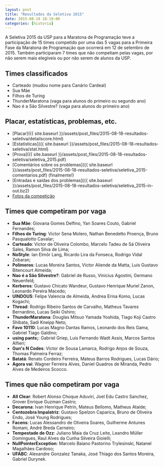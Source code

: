 ```yaml
---
layout: post
title: "Resultados da Seletiva 2015"
date: 2015-08-18 18:19:00
categories: [historia]
---
```


A Seletiva 2015 da USP para a Maratona de Programação teve a participação
de 15 times competido por uma das 5 vagas para a Primeira Fase da Maratona
de Programação que ocorrerá em 12 de setembro de 2015.
Também participaram 7 times que não competiam pelas vagas, por não serem
mais elegíveis ou por não serem de alunos da USP.


## Times classificados
- Carteado (mudou nome para Canário Cardeal)
- Sua Mãe
- Filhos de Turing
- ThunderMaratona (vaga para alunos do primeiro ou segundo ano)
- Nao é a São Silvestre? (vaga para alunos do primeiro ano)


## Placar, estatísticas, problemas, etc.
- [Placar]({{ site.baseurl }}/assets/post_files/2015-08-18-resultados-seletiva/detailscore.html)
- [Estatísticas]({{ site.baseurl }}/assets/post_files/2015-08-18-resultados-seletiva/stat.html)
- [Prova]({{ site.baseurl }}/assets/post_files/2015-08-18-resultados-seletiva/seletiva_2015.pdf)
- [Comentários sobre os problemas]({{ site.baseurl }}/assets/post_files/2015-08-18-resultados-seletiva/seletiva_2015-comentarios.pdf) (finalmente!)
- [Entradas e saídas dos problemas]({{ site.baseurl }}/assets/post_files/2015-08-18-resultados-seletiva/seletiva_2015-in-out.bz2)
- [Fotos da competição](https://www.facebook.com/media/set/?set=a.907386099342104.1073741838.609146922499358&type=3)


## Times que competiram por vaga
- **Sua Mãe**: Giovana Gomes Delfino, Yan Soares Couto, Gabriel Fernandes;
- **Filhos de Turing**: Victor Sena Molero, Nathan Benedetto Proença, Bruno Pasqualotto Cavalar;
- **Carteado**: Victor de Oliveira Colombo, Marcelo Tadeu de Sá Oliveira Sales, Ramon Silva de Lima;
- **NoStyle**: Ian Elmôr Lang, Ricardo Lira da Fonseca, Rodrigo Vidal Zobaran;
- **Polimeros**: Lucas Moreira Santos, Victor Aliende da Matta, Luis Gustavo Bitencourt Almeida;
- **Nao é a São Silvestre?**: Gabriel de Russo, Vinicius Agostini, Germano Neuenfeld;
- **Kerberos**: Gustavo Chicato Wandeur, Gustavo Henrique Muriel Zanon, Leonardo Pereira Macedo;
- **UINDOUS**: Felipe Valencia de Almeida, Andrea Erina Komo, Lucas Kogachi;
- **Thread**: Rodrigo Ribeiro Santos de Carvalho, Matheus Tavares Bernardino, Lucas Seiki Oshiro;
- **ThunderMaratona**: Douglas Mitsuo Yamada Yoshida, Tiago Koji Castro Shibata, Sadi Kneipp Neto;
- **Favo 10110**: Lucas Magno Dantas Ramos, Leonardo dos Reis Gama, Gabriel Tiago Galdino;
- **using pants;**: Gabriel Griep, Luis Fernando Wadt Assis, Marcos Santos Alfieri;
- **Gun's N Codes**: Víctor de Sousa Lamarca, Rodrigo Anjos de Souza, Thomas Palmeira Ferraz;
- **Batatá**: Renato Cordeiro Ferreira, Mateus Barros Rodrigues, Lucas Dário;
- **Agora vai**: Wagner Ferreira Alves, Daniel Quadros de Miranda, Pedro Alves de Medeiros Scocco.

## Times que não competiram por vaga

- **All Clear**: Robert Alonso Choque Aduviri, Joel Edu Castro Sanchez, Grover Enrique Guzman Castro;
- **Decarona**: Ivan Henrique Petrin, Mateus Bellomo, Matheus Ataide;
- **Centozebra Impalatriz**: Gustavo Spelzon Caparica, Bruno de Oliveira Endo, José Young Rodrigues;
- **Facens**: Lucas Alessandro de Oliveira Soares, Guilherme Antunes Romani, André Breda Carneiro;
- **Tempestade de Ozz**: Juliano Maia da Cruz Leite, Leandro Müller Domingues, Raul Alves da Cunha Silveira Gioielli;
- **NullPointerException**: Marcelo Baiano Pastorino Trylesinski, Natanel Magalhães Cardoso;
- **UFABC**: Alexandre Gonzalez Tanaka, José Thiago dos Santos Moreira, Gabriel Durynek.
